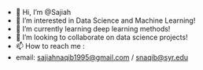 - 👋 Hi, I’m @Sajiah
- 👀 I’m interested in Data Science and Machine Learning!
- 🌱 I’m currently learning deep learning methods!
- 💞️ I’m looking to collaborate on data science projects!
- 📫 How to reach me :
- email: sajiahnaqib1995@gmail.com / snaqib@syr.edu

<!---
Sajiah/Sajiah is a ✨ special ✨ repository because its `README.md` (this file) appears on your GitHub profile.
You can click the Preview link to take a look at your changes.
--->
